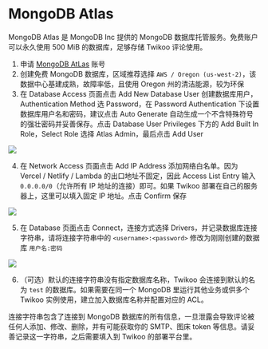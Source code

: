 # MongoDB Atlas

MongoDB Atlas 是 MongoDB Inc 提供的 MongoDB 数据库托管服务。免费账户可以永久使用 500 MiB 的数据库，足够存储 Twikoo 评论使用。

1. 申请 [MongoDB AtLas](https://www.mongodb.com/cloud/atlas/register) 账号
2. 创建免费 MongoDB 数据库，区域推荐选择 `AWS / Oregon (us-west-2)`，该数据中心基建成熟，故障率低，且使用 Oregon 州的清洁能源，较为环保
3. 在 Database Access 页面点击 Add New Database User 创建数据库用户，Authentication Method 选 Password，在 Password Authentication 下设置数据库用户名和密码，建议点击 Auto Generate 自动生成一个不含特殊符号的强壮密码并妥善保存。点击 Database User Privileges 下方的 Add Built In Role，Select Role 选择 Atlas Admin，最后点击 Add User

![](./static/mongodb-1.png)

4. 在 Network Access 页面点击 Add IP Address 添加网络白名单。因为 Vercel / Netlify / Lambda 的出口地址不固定，因此 Access List Entry 输入 `0.0.0.0/0`（允许所有 IP 地址的连接）即可。如果 Twikoo 部署在自己的服务器上，这里可以填入固定 IP 地址。点击 Confirm 保存

![](./static/mongodb-2.png)

5. 在 Database 页面点击 Connect，连接方式选择 Drivers，并记录数据库连接字符串，请将连接字符串中的 `<username>:<password>` 修改为刚刚创建的数据库 `用户名:密码`

![](./static/mongodb-3.png)

6. （可选）默认的连接字符串没有指定数据库名称，Twikoo 会连接到默认的名为 `test` 的数据库。如果需要在同一个 MongoDB 里运行其他业务或供多个 Twikoo 实例使用，建立加入数据库名称并配置对应的 ACL。

连接字符串包含了连接到 MongoDB 数据库的所有信息，一旦泄露会导致评论被任何人添加、修改、删除，并有可能获取你的 SMTP、图床 token 等信息。请妥善记录这一字符串，之后需要填入到 Twikoo 的部署平台里。
